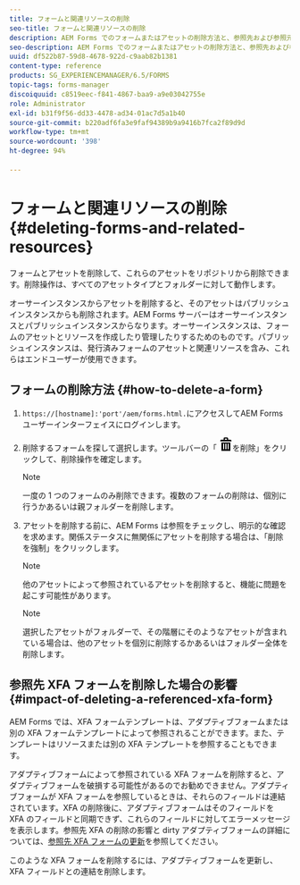 ```yaml
---
title: フォームと関連リソースの削除
seo-title: フォームと関連リソースの削除
description: AEM Forms でのフォームまたはアセットの削除方法と、参照先および参照元アセットと XFA フォームに対する影響。
seo-description: AEM Forms でのフォームまたはアセットの削除方法と、参照先および参照元アセットと XFA フォームに対する影響。
uuid: df522b87-59d8-4678-922d-c9aab82b1381
content-type: reference
products: SG_EXPERIENCEMANAGER/6.5/FORMS
topic-tags: forms-manager
discoiquuid: c8519eec-f841-4867-baa9-a9e03042755e
role: Administrator
exl-id: b31f9f56-dd33-4478-ad34-01ac7d5a1b40
source-git-commit: b220adf6fa3e9faf94389b9a9416b7fca2f89d9d
workflow-type: tm+mt
source-wordcount: '398'
ht-degree: 94%

---
```


# フォームと関連リソースの削除  {#deleting-forms-and-related-resources}

フォームとアセットを削除して、これらのアセットをリポジトリから削除できます。削除操作は、すべてのアセットタイプとフォルダーに対して動作します。

オーサーインスタンスからアセットを削除すると、そのアセットはパブリッシュインスタンスからも削除されます。AEM Forms サーバーはオーサーインスタンスとパブリッシュインスタンスからなります。オーサーインスタンスは、フォームのアセットとリソースを作成したり管理したりするためのものです。パブリッシュインスタンスは、発行済みフォームのアセットと関連リソースを含み、これらはエンドユーザーが使用できます。

## フォームの削除方法  {#how-to-delete-a-form}

1. `https://[hostname]:'port'/aem/forms.html.`にアクセスしてAEM Formsユーザーインターフェイスにログインします。
1. 削除するフォームを探して選択します。ツールバーの「 ![aem6forms_delete2](assets/aem6forms_delete2.png)を削除」をクリックして、削除操作を確定します。

   >[!NOTE]
   >
   >一度の 1 つのフォームのみ削除できます。複数のフォームの削除は、個別に行うかあるいは親フォルダーを削除します。

1. アセットを削除する前に、AEM Forms は参照をチェックし、明示的な確認を求めます。関係ステータスに無関係にアセットを削除する場合は、「削除を強制」をクリックします。

   >[!NOTE]
   >
   >他のアセットによって参照されているアセットを削除すると、機能に問題を起こす可能性があります。

   >[!NOTE]
   >
   >選択したアセットがフォルダーで、その階層にそのようなアセットが含まれている場合は、他のアセットを個別に削除するかあるいはフォルダー全体を削除します。

## 参照先 XFA フォームを削除した場合の影響  {#impact-of-deleting-a-referenced-xfa-form}

AEM Forms では、XFA フォームテンプレートは、アダプティブフォームまたは別の XFA フォームテンプレートによって参照されることができます。また、テンプレートはリソースまたは別の XFA テンプレートを参照することもできます。

アダプティブフォームによって参照されている XFA フォームを削除すると、アダプティブフォームを破損する可能性があるのでお勧めできません。アダプティブフォームが XFA フォームを参照しているときは、それらのフィールドは連結されています。XFA の削除後に、アダプティブフォームはそのフィールドを XFA のフィールドと同期できず、これらのフィールドに対してエラーメッセージを表示します。参照先 XFA の削除の影響と dirty アダプティブフォームの詳細については、[参照先 XFA フォームの更新](/help/forms/using/get-xdp-pdf-documents-aem.md#p-updating-referenced-xfa-forms-p)を参照してください。

このような XFA フォームを削除するには、アダプティブフォームを更新し、XFA フィールドとの連結を削除します。
